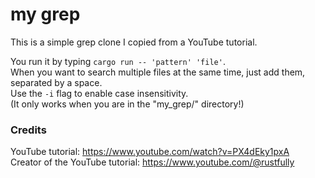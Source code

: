 # my grep
This is a simple grep clone I copied from a YouTube tutorial.

You run it by typing `cargo run -- 'pattern' 'file'`. <br>
When you want to search multiple files at the same time, just add them, separated by a space. <br>
Use the `-i` flag to enable case insensitivity. <br>
(It only works when you are in the "my_grep/" directory!)

### Credits
YouTube tutorial: https://www.youtube.com/watch?v=PX4dEky1pxA <br>
Creator of the YouTube tutorial: https://www.youtube.com/@rustfully
